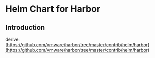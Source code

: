 # Helm Chart for Harbor

## Introduction

derive: [https://github.com/vmware/harbor/tree/master/contrib/helm/harbor](https://github.com/vmware/harbor/tree/master/contrib/helm/harbor)